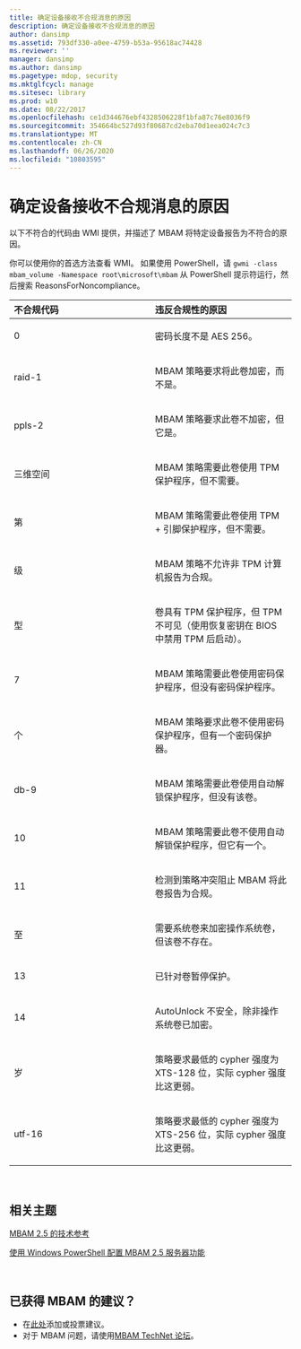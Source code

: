 ```yaml
---
title: 确定设备接收不合规消息的原因
description: 确定设备接收不合规消息的原因
author: dansimp
ms.assetid: 793df330-a0ee-4759-b53a-95618ac74428
ms.reviewer: ''
manager: dansimp
ms.author: dansimp
ms.pagetype: mdop, security
ms.mktglfcycl: manage
ms.sitesec: library
ms.prod: w10
ms.date: 08/22/2017
ms.openlocfilehash: ce1d344676ebf4328506228f1bfa87c76e8036f9
ms.sourcegitcommit: 354664bc527d93f80687cd2eba70d1eea024c7c3
ms.translationtype: MT
ms.contentlocale: zh-CN
ms.lasthandoff: 06/26/2020
ms.locfileid: "10803595"
---
```

# 确定设备接收不合规消息的原因


以下不符合的代码由 WMI 提供，并描述了 MBAM 将特定设备报告为不符合的原因。

你可以使用你的首选方法查看 WMI。 如果使用 PowerShell，请 `gwmi -class mbam_volume -Namespace root\microsoft\mbam` 从 PowerShell 提示符运行，然后搜索 ReasonsForNoncompliance。

<table>
<colgroup>
<col width="50%" />
<col width="50%" />
</colgroup>
<thead>
<tr class="header">
<th align="left">不合规代码</th>
<th align="left">违反合规性的原因</th>
</tr>
</thead>
<tbody>
<tr class="odd">
<td align="left"><p>0</p></td>
<td align="left"><p>密码长度不是 AES 256。</p></td>
</tr>
<tr class="even">
<td align="left"><p>raid-1</p></td>
<td align="left"><p>MBAM 策略要求将此卷加密，而不是。</p></td>
</tr>
<tr class="odd">
<td align="left"><p>ppls-2</p></td>
<td align="left"><p>MBAM 策略要求此卷不加密，但它是。</p></td>
</tr>
<tr class="even">
<td align="left"><p>三维空间</p></td>
<td align="left"><p>MBAM 策略需要此卷使用 TPM 保护程序，但不需要。</p></td>
</tr>
<tr class="odd">
<td align="left"><p>第</p></td>
<td align="left"><p>MBAM 策略需要此卷使用 TPM + 引脚保护程序，但不需要。</p></td>
</tr>
<tr class="even">
<td align="left"><p>级</p></td>
<td align="left"><p>MBAM 策略不允许非 TPM 计算机报告为合规。</p></td>
</tr>
<tr class="odd">
<td align="left"><p>型</p></td>
<td align="left"><p>卷具有 TPM 保护程序，但 TPM 不可见（使用恢复密钥在 BIOS 中禁用 TPM 后启动）。</p></td>
</tr>
<tr class="even">
<td align="left"><p>7</p></td>
<td align="left"><p>MBAM 策略需要此卷使用密码保护程序，但没有密码保护程序。</p></td>
</tr>
<tr class="odd">
<td align="left"><p>个</p></td>
<td align="left"><p>MBAM 策略要求此卷不使用密码保护程序，但有一个密码保护器。</p></td>
</tr>
<tr class="even">
<td align="left"><p>db-9</p></td>
<td align="left"><p>MBAM 策略需要此卷使用自动解锁保护程序，但没有该卷。</p></td>
</tr>
<tr class="odd">
<td align="left"><p>10</p></td>
<td align="left"><p>MBAM 策略需要此卷不使用自动解锁保护程序，但它有一个。</p></td>
</tr>
<tr class="even">
<td align="left"><p>11</p></td>
<td align="left"><p>检测到策略冲突阻止 MBAM 将此卷报告为合规。</p></td>
</tr>
<tr class="odd">
<td align="left"><p>至</p></td>
<td align="left"><p>需要系统卷来加密操作系统卷，但该卷不存在。</p></td>
</tr>
<tr class="even">
<td align="left"><p>13</p></td>
<td align="left"><p>已针对卷暂停保护。</p></td>
</tr>
<tr class="odd">
<td align="left"><p>14</p></td>
<td align="left"><p>AutoUnlock 不安全，除非操作系统卷已加密。</p></td>
</tr>
<tr class="even">
<td align="left"><p>岁</p></td>
<td align="left"><p>策略要求最低的 cypher 强度为 XTS-128 位，实际 cypher 强度比这更弱。</p></td>
</tr>
<tr class="odd">
<td align="left"><p>utf-16</p></td>
<td align="left"><p>策略要求最低的 cypher 强度为 XTS-256 位，实际 cypher 强度比这更弱。</p></td>
</tr>
</tbody>
</table>

 

## 相关主题


[MBAM 2.5 的技术参考](technical-reference-for-mbam-25.md)

[使用 Windows PowerShell 配置 MBAM 2.5 服务器功能](configuring-mbam-25-server-features-by-using-windows-powershell.md)

 
## 已获得 MBAM 的建议？
- 在[此处](http://mbam.uservoice.com/forums/268571-microsoft-bitlocker-administration-and-monitoring)添加或投票建议。 
- 对于 MBAM 问题，请使用[MBAM TechNet 论坛](https://social.technet.microsoft.com/Forums/home?forum=mdopmbam)。
 





